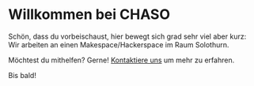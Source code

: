 # Willkommen bei CHASO

Schön, dass du vorbeischaust, hier bewegt sich grad sehr viel aber kurz: Wir arbeiten an einen Makespace/Hackerspace im Raum Solothurn.

Möchtest du mithelfen? Gerne! [Kontaktiere uns](./kontakt) um mehr zu erfahren.

Bis bald!
